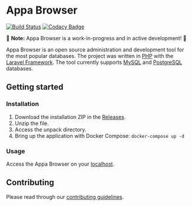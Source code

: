 # Appa Browser

[![Build Status](https://travis-ci.org/xmanolos/appa-browser.png?branch=master)](https://travis-ci.org/xmanolos/appa-browser)
[![Codacy Badge](https://api.codacy.com/project/badge/Grade/c76156a4297d47c19b57e69fff9ad688)](https://app.codacy.com/app/xmanolos/appa-browser?utm_source=github.com&utm_medium=referral&utm_content=xmanolos/appa-browser&utm_campaign=Badge_Grade_Settings)

🚧 **Note:** Appa Browser is a work-in-progress and in active development! 🚧

Appa Browser is an open source administration and development tool for the most popular databases. The project was written in [PHP](http://www.php.net/) with the [Laravel Framework](https://laravel.com/). The tool currently supports [MySQL](https://www.mysql.com/) and [PostgreSQL](https://www.postgresql.org/) databases.

## Getting started

### Installation
1. Download the installation ZIP in the [Releases](https://github.com/xdanif/appa-browser/releases/latest).
2. Unzip the file.
3. Access the unpack directory.
3. Bring up the application with Docker Compose: `docker-compose up -d`

### Usage
Access the Appa Browser on your [localhost](http://127.0.0.1).

## Contributing

Please read through our [contributing guidelines](.github/CONTRIBUTING.md).
